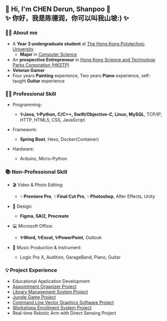 ## 👋 Hi, I'm CHEN Derun, Shanpoo 👋 <br> ✨ 你好，我是陈德润，你可以叫我山坡:) ✨

### 👨‍🎓 About me
- A **Year 3 undergraduate student** at [The Hong Kong Polytechnic University](https://www.polyu.edu.hk/)
  - **Major** in [Computer Science](https://www.polyu.edu.hk/comp/)
- An **prospective Entrepreneur** in [Hong Kong Science and Technology Parks Corporation (HKSTP)](https://www.hkstp.org/en/our-incubation-programmes/)
- **Veteran Gamer**
- Four years **Painting** experience, Two years **Piano** experience, self-taught **Guitar** experience

### 🧑‍💻 Professional Skill

- Programming:
  - **✨Java, ✨Python, C/C++, Swift/Objective-C, Linux, MySQL**, TCP/IP, HTTP, HTML5, CSS, JavaScript

- Framework:
  - **Spring Boot**, Hexo, Docker(Container)
  
- Hardware:
  - Arduino, Micro-Python

### 📚 Non-Professional Skill

- 🎬 Video & Photo Editing:
  - ✨**Premiere Pro**, ✨**Final Cut Pro**, ✨**Photoshop**, After Effects, Unity

- 🎨 Design:
  - **Figma, SAI2, Procreate**

- 💻 Microsoft Office:
  - **✨Word, ✨Excel, ✨PowerPoint**, Outlook

- 🎹 Music Production & Instrument:
  - Logic Pro X, Audition, GarageBand, Piano, Guitar

### 💡 Project Experience
- Educational Application Development
- [Appointment Organizer Project](https://github.com/ShanpooO/Appointment_Organizer_Project)
- [Library Management System Project](https://github.com/ShanpooO/Library_Management_System_Project)
- [Jungle Game Project](https://github.com/ShanpooO/Jungle_Game_Project)
- [Command Line Vector Graphics Software Project](https://github.com/ShanpooO/Command-Line_Vector_Graphics_Software)
- [Workshops Enrollment System Project](https://github.com/ShanpooO/Workshops_Enrollment_System_Project)
- Real-time Robotic Arm with Direct Sensing Project
<!--
**ShanpooO/ShanpooO** is a ✨ _special_ ✨ repository because its `README.md` (this file) appears on your GitHub profile.

Here are some ideas to get you started:

- 🔭 I’m currently working on ...
- 🌱 I’m currently learning ...
- 👯 I’m looking to collaborate on ...
- 🤔 I’m looking for help with ...
- 💬 Ask me about ...
- 📫 How to reach me: ...
- 😄 Pronouns: ...
- ⚡ Fun fact: ...
-->
